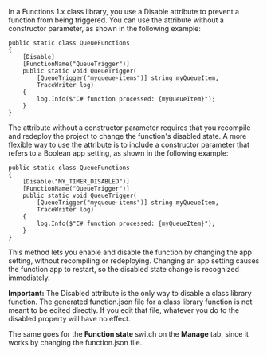 In a Functions 1.x class library, you use a Disable attribute to prevent a function from being triggered. You can use the attribute without a constructor parameter, as shown in the following example:

```
public static class QueueFunctions
{
    [Disable]
    [FunctionName("QueueTrigger")]
    public static void QueueTrigger(
        [QueueTrigger("myqueue-items")] string myQueueItem, 
        TraceWriter log)
    {
        log.Info($"C# function processed: {myQueueItem}");
    }
}
```

The attribute without a constructor parameter requires that you recompile and redeploy the project to change the function's disabled state. A more flexible way to use the attribute is to include a constructor parameter that refers to a Boolean app setting, as shown in the following example:

```
public static class QueueFunctions
{
    [Disable("MY_TIMER_DISABLED")]
    [FunctionName("QueueTrigger")]
    public static void QueueTrigger(
        [QueueTrigger("myqueue-items")] string myQueueItem, 
        TraceWriter log)
    {
        log.Info($"C# function processed: {myQueueItem}");
    }
}
```

This method lets you enable and disable the function by changing the app setting, without recompiling or redeploying. Changing an app setting causes the function app to restart, so the disabled state change is recognized immediately.

**Important:**
The Disabled attribute is the only way to disable a class library function. The generated function.json file for a class library function is not meant to be edited directly. If you edit that file, whatever you do to the disabled property will have no effect.

The same goes for the **Function state** switch on the **Manage** tab, since it works by changing the function.json file.
